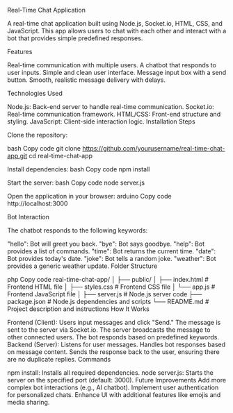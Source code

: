 Real-Time Chat Application

A real-time chat application built using Node.js, Socket.io, HTML, CSS, and JavaScript. This app allows users to chat with each other and interact with a bot that provides simple predefined responses.

Features

Real-time communication with multiple users.
A chatbot that responds to user inputs.
Simple and clean user interface.
Message input box with a send button.
Smooth, realistic message delivery with delays.

Technologies Used

Node.js: Back-end server to handle real-time communication.
Socket.io: Real-time communication framework.
HTML/CSS: Front-end structure and styling.
JavaScript: Client-side interaction logic.
Installation Steps


Clone the repository:

bash
Copy code
git clone https://github.com/yourusername/real-time-chat-app.git
cd real-time-chat-app

Install dependencies:
bash
Copy code
npm install

Start the server:
bash
Copy code
node server.js

Open the application in your browser:
arduino
Copy code
http://localhost:3000

Bot Interaction

The chatbot responds to the following keywords:

"hello": Bot will greet you back.
"bye": Bot says goodbye.
"help": Bot provides a list of commands.
"time": Bot returns the current time.
"date": Bot provides today's date.
"joke": Bot tells a random joke.
"weather": Bot provides a generic weather update.
Folder Structure

php
Copy code
real-time-chat-app/
│
├── public/
│   ├── index.html      # Frontend HTML file
│   ├── styles.css      # Frontend CSS file
│   └── app.js          # Frontend JavaScript file
│
├── server.js           # Node.js server code
├── package.json        # Node.js dependencies and scripts
└── README.md           # Project description and instructions
How It Works

Frontend (Client):
Users input messages and click "Send."
The message is sent to the server via Socket.io.
The server broadcasts the message to other connected users.
The bot responds based on predefined keywords.
Backend (Server):
Listens for user messages.
Handles bot responses based on message content.
Sends the response back to the user, ensuring there are no duplicate replies.
Commands

npm install: Installs all required dependencies.
node server.js: Starts the server on the specified port (default: 3000).
Future Improvements
Add more complex bot interactions (e.g., AI chatbot).
Implement user authentication for personalized chats.
Enhance UI with additional features like emojis and media sharing.

